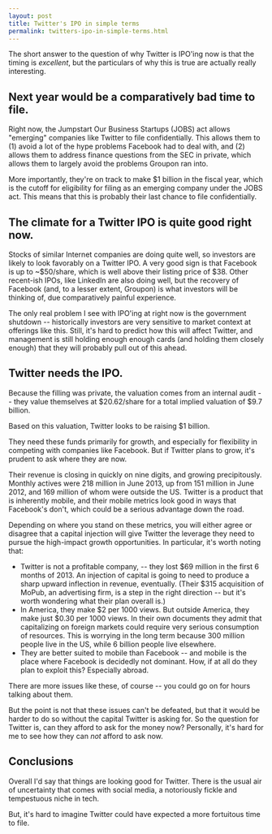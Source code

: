 ```yaml
---
layout: post
title: Twitter's IPO in simple terms
permalink: twitters-ipo-in-simple-terms.html
---
```



The short answer to the question of why Twitter is IPO'ing now is that the timing is *excellent*, but the particulars of why this is true are actually really interesting.

## Next year would be a comparatively bad time to file.
Right now, the Jumpstart Our Business Startups (JOBS) act allows "emerging" companies like Twitter to file confidentially. This allows them to (1) avoid a lot of the hype problems Facebook had to deal with, and (2) allows them to address finance questions from the SEC in private, which allows them to largely avoid the problems Groupon ran into.

More importantly, they're on track to make $1 billion in the fiscal year, which is the cutoff for eligibility for filing as an emerging company under the JOBS act. This means that this is probably their last chance to file confidentially.

## The climate for a Twitter IPO is quite good right now.
Stocks of similar Internet companies are doing quite well, so investors are likely to look favorably on a Twitter IPO. A very good sign is that Facebook is up to ~$50/share, which is well above their listing price of $38. Other recent-ish IPOs, like LinkedIn are also doing well, but the recovery of Facebook (and, to a lesser extent, Groupon) is what investors will be thinking of, due comparatively painful experience.

The only real problem I see with IPO'ing at right now is the government shutdown -- historically investors are very sensitive to market context at offerings like this. Still, it's hard to predict how this will affect Twitter, and management is still holding enough enough cards (and holding them closely enough) that they will probably pull out of this ahead.

## Twitter needs the IPO.
Because the filling was private, the valuation comes from an internal audit -- they value themselves at $20.62/share for a total implied valuation of $9.7 billion.

Based on this valuation, Twitter looks to be raising $1 billion.

They need these funds primarily for growth, and especially for flexibility in competing with companies like Facebook. But if Twitter plans to grow, it's prudent to ask where they are now.

Their revenue is closing in quickly on nine digits, and growing precipitously. Monthly actives were 218 million in June 2013, up from 151 million in June 2012, and 169 million of whom were outside the US. Twitter is a product that is inherently mobile, and their mobile metrics look good in ways that Facebook's don't, which could be a serious advantage down the road.

Depending on where you stand on these metrics, you will either agree or disagree that a capital injection will give Twitter the leverage they need to pursue the high-impact growth opportunities. In particular, it's worth noting that:

* Twitter is not a profitable company, -- they lost $69 million in the first 6 months of 2013. An injection of capital is going to need to produce a sharp upward inflection in revenue, eventually. (Their $315 acquisition of MoPub, an advertising firm, is a step in the right direction -- but it's worth wondering what their plan overall is.)
* In America, they make $2 per 1000 views. But outside America, they make just $0.30 per 1000 views. In their own documents they admit that capitalizing on foreign markets could require very serious consumption of resources. This is worrying in the long term because 300 million people live in the US, while 6 billion people live elsewhere.
* They are better suited to mobile than Facebook -- and mobile is the place where Facebook is decidedly not dominant. How, if at all do they plan to exploit this? Especially abroad.

There are more issues like these, of course -- you could go on for hours talking about them.

But the point is not that these issues can't be defeated, but that it would be harder to do so without the capital Twitter is asking for. So the question for Twitter is, can they afford to ask for the money now? Personally, it's hard for me to see how they can *not* afford to ask now.


## Conclusions
Overall I'd say that things are looking good for Twitter. There is the usual air of uncertainty that comes with social media, a notoriously fickle and tempestuous niche in tech.

But, it's hard to imagine Twitter could have expected a more fortuitous time to file.